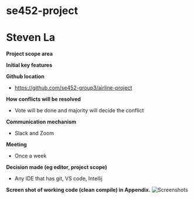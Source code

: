 # se452-project

# Steven La

**Project scope area**

**Initial key features**

**Github location**
* https://github.com/se452-group3/airline-project

**How conflicts will be resolved**
* Vote will be done and majority will decide the conflict

**Communication mechanism**
* Slack and Zoom

**Meeting**
* Once a week

**Decision made (eg editor, project scope)**
* Any IDE that has git, VS code, Intellij

**Screen shot of working code (clean compile) in Appendix.**
![Screenshot](screenshots/stevenla.png)s